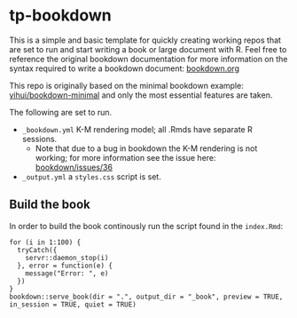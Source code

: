 # tp-bookdown

This is a simple and basic template for quickly creating working repos that are set to run and start writing a book or large document with R. Feel free to reference the original bookdown documentation for more information on the syntax required to write a bookdown document: [bookdown.org](https://bookdown.org/yihui/bookdown/)

This repo is originally based on the minimal bookdown example: [yihui/bookdown-minimal](https://github.com/yihui/bookdown-minimal) and only the most essential features are taken.

The following are set to run.

- `_bookdown.yml` K-M rendering model; all .Rmds have separate R sessions.
  - Note that due to a bug in bookdown the K-M rendering is not working; for more information see the issue here: [bookdown/issues/36](https://github.com/rstudio/bookdown/issues/36)
- `_output.yml` a `styles.css` script is set.


## Build the book

In order to build the book continously run the script found in the `index.Rmd`:

```{r}
for (i in 1:100) {
  tryCatch({
    servr::daemon_stop(i)
  }, error = function(e) {
    message("Error: ", e)
  })
}
bookdown::serve_book(dir = ".", output_dir = "_book", preview = TRUE, in_session = TRUE, quiet = TRUE)
```
